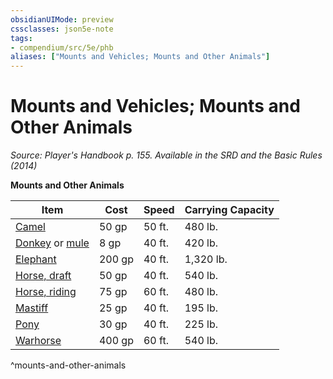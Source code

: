 ```yaml
---
obsidianUIMode: preview
cssclasses: json5e-note
tags:
- compendium/src/5e/phb
aliases: ["Mounts and Vehicles; Mounts and Other Animals"]
---
```

# Mounts and Vehicles; Mounts and Other Animals
*Source: Player's Handbook p. 155. Available in the <span title='Systems Reference Document (5.1)'>SRD</span> and the Basic Rules (2014)* 

**Mounts and Other Animals**

| Item | Cost | Speed | Carrying Capacity |
|------|------|-------|-------------------|
| [Camel](2-Mechanics/CLI/items/camel.md) | 50 gp | 50 ft. | 480 lb. |
| [Donkey](2-Mechanics/CLI/items/donkey.md) or [mule](2-Mechanics/CLI/items/mule.md) | 8 gp | 40 ft. | 420 lb. |
| [Elephant](2-Mechanics/CLI/items/elephant.md) | 200 gp | 40 ft. | 1,320 lb. |
| [Horse, draft](2-Mechanics/CLI/items/draft-horse.md) | 50 gp | 40 ft. | 540 lb. |
| [Horse, riding](2-Mechanics/CLI/items/riding-horse.md) | 75 gp | 60 ft. | 480 lb. |
| [Mastiff](2-Mechanics/CLI/items/mastiff.md) | 25 gp | 40 ft. | 195 lb. |
| [Pony](2-Mechanics/CLI/items/pony.md) | 30 gp | 40 ft. | 225 lb. |
| [Warhorse](2-Mechanics/CLI/items/warhorse.md) | 400 gp | 60 ft. | 540 lb. |
^mounts-and-other-animals